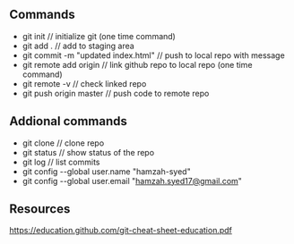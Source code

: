 ## Commands
- git init // initialize git (one time command)
- git add . // add to staging area
- git commit -m "updated index.html" // push to  local repo with message
- git remote add origin <url> // link github repo to local repo (one time command)
- git remote -v // check linked repo 
- git push origin master // push code to remote repo


## Addional commands
- git clone <repo url> // clone repo
- git status // show status of the repo
- git log // list commits
- git config --global user.name "hamzah-syed"
- git config --global user.email "hamzah.syed17@gmail.com"

## Resources
https://education.github.com/git-cheat-sheet-education.pdf
